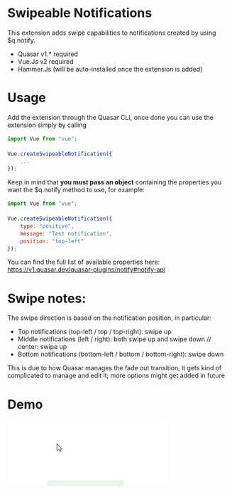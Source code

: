 # Swipeable Notifications

This extension adds swipe capabilities to notifications created by using $q.notify.
* Quasar v1.* required
* Vue.Js v2 required
* Hammer.Js (will be auto-installed once the extension is added)

# Usage

Add the extension through the Quasar CLI, once done you can use the extension simply by calling

```js
import Vue from "vue";

Vue.createSwipeableNotification({
	...
});
```

Keep in mind that <b>you must pass an object</b> containing the properties you want the $q.notify method to use, for example:

```js
import Vue from "vue";

Vue.createSwipeableNotification({
	type: "positive",
	message: "Test notification",
	position: "top-left"
});
```

You can find the full list of available properties here: https://v1.quasar.dev/quasar-plugins/notify#notify-api

# Swipe notes:

The swipe direction is based on the notification position, in particular:

* Top notifications (top-left / top / top-right): swipe up
* Middle notifications (left / right): both swipe up and swipe down // center: swipe up
* Bottom notifications (bottom-left / bottom / bottom-right): swipe down

This is due to how Quasar manages the fade out transition, it gets kind of complicated to manage and edit it; more options might get added in future

# Demo
![](demo_crop.gif)